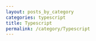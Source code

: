 ```yaml
---
layout: posts_by_category
categories: typescript
title: Typescript
permalink: /category/Typescript
---
```

